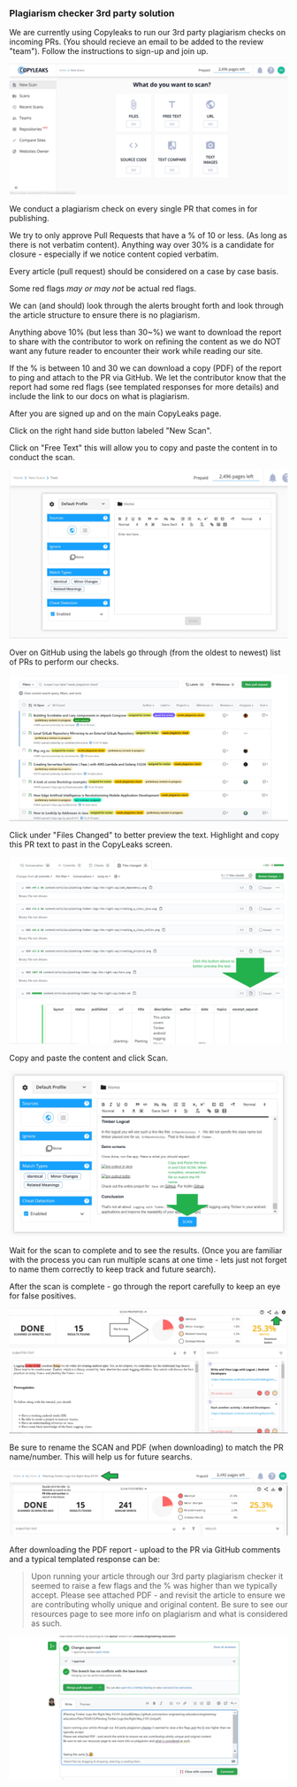 ### Plagiarism checker 3rd party solution
We are currently using Copyleaks to run our 3rd party plagiarism checks on incoming PRs. 
(You should recieve an email to be added to the review "team"). Follow the instructions to sign-up and join up.

![CopyLeaks main page](/static/images/screen_capture.JPG)

We conduct a plagiarism check on every single PR that comes in for publishing. 

We try to only approve Pull Requests that have a % of 10 or less. (As long as there is not verbatim content). Anything way over 30% is a candidate for closure - especially if we notice content copied verbatim. 

Every article (pull request) should be considered on a case by case basis. 

Some red flags *may or may not* be actual red flags. 

We can (and should) look through the alerts brought forth and look through the article structure to ensure there is no plagiarism. 

Anything above 10% (but less than 30~%) we want to download the report to share with the contributor to work on refining the content as we do NOT want any future reader to encounter their work while reading our site.

If the % is between 10 and 30 we can download a copy (PDF) of the report to ping and attach to the PR via GitHub. We let the contributor know that the report had some red flags (see templated responses for more details) and include the link to our docs on what is plagiarism. 

After you are signed up and on the main CopyLeaks page. 

Click on the right hand side button labeled "New Scan". 

Click on "Free Text" this will allow you to copy and paste the content in to conduct the scan. 

![Free text page](/static/images/free-text.JPG)

Over on GitHub using the labels go through (from the oldest to newest) list of PRs to perform our checks. 

![List of PRs to scan](/static/images/listofprs.JPG)

Click under "Files Changed" to better preview the text. Highlight and copy this PR text to past in the CopyLeaks screen. 

![Files changed preview](/static/images/files-changed.png)

Copy and paste the content and click Scan. 

![Scan](/static/images/scan.jpg)

Wait for the scan to complete and to see the results. (Once you are familiar with the process you can run multiple scans at one time - lets just not forget to name them correctly to keep track and future search).

After the scan is complete - go through the report carefully to keep an eye for false positives. 

![Download PDF](/static/images/download-pdf.jpg)

Be sure to rename the SCAN and PDF (when downloading) to match the PR name/number. This will help us for future searchs. 

![Rename](/static/images/rename.jpg)

After downloading the PDF report - upload to the PR via GitHub comments and a typical templated response can be:

>Upon running your article through our 3rd party plagiarism checker it seemed to raise a few flags and the % was higher than we typically accept.
>Please see attached PDF - and revisit the article to ensure we are contributing wholly unique and original content.
>Be sure to see our resources page to see more info on plagiarism and what is considered as such.

![comment](/static/images/comment.JPG)
